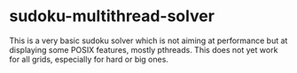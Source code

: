 sudoku-multithread-solver
=========================

This is a very basic sudoku solver which is not aiming at performance but at displaying some POSIX features, mostly pthreads. This does not yet work for all grids, especially for hard or big ones.

